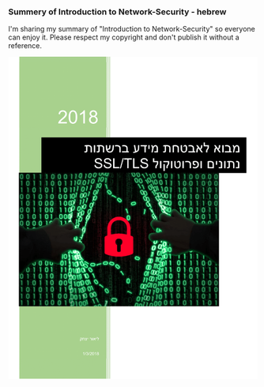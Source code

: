  ### Summery of  Introduction to Network-Security - hebrew
I'm sharing my summary of "Introduction to Network-Security" so everyone can enjoy it.
Please respect my copyright and don't publish it without a reference.

![cover.png](Data/COVER.png)
